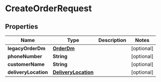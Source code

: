 
# CreateOrderRequest

## Properties
Name | Type | Description | Notes
------------ | ------------- | ------------- | -------------
**legacyOrderDm** | [**OrderDm**](OrderDm.md) |  |  [optional]
**phoneNumber** | **String** |  |  [optional]
**customerName** | **String** |  |  [optional]
**deliveryLocation** | [**DeliveryLocation**](DeliveryLocation.md) |  |  [optional]



